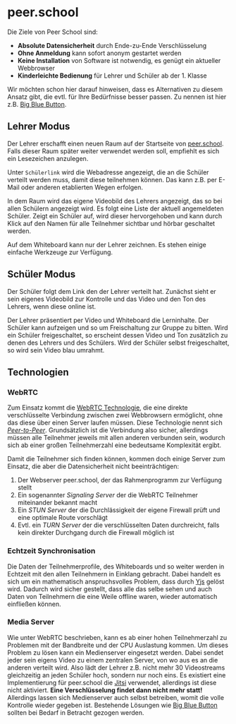 # peer.school

Die Ziele von Peer School sind:

- **Absolute Datensicherheit** durch Ende-zu-Ende Verschlüsselung
- **Ohne Anmeldung** kann sofort anonym gestartet werden
- **Keine Installation** von Software ist notwendig, es genügt ein aktueller Webbrowser
- **Kinderleichte Bedienung** für Lehrer und Schüler ab der 1. Klasse

Wir möchten schon hier darauf hinweisen, dass es Alternativen zu diesem Ansatz gibt, die evtl. für Ihre Bedürfnisse besser passen. Zu nennen ist hier z.B. [Big Blue Button](https://bigbluebutton.org/).

## Lehrer Modus

Der Lehrer erschafft einen neuen Raum auf der Startseite von [peer.school](https://peer.school). Falls dieser Raum später weiter verwendet werden soll, empfiehlt es sich ein Lesezeichen anzulegen.

Unter `Schülerlink` wird die Webadresse angezeigt, die an die Schüler verteilt werden muss, damit diese teilnehmen können. Das kann z.B. per E-Mail oder anderen etablierten Wegen erfolgen.

In dem Raum wird das eigene Videobild des Lehrers angezeigt, das so bei allen Schülern angezeigt wird. Es folgt eine Liste der aktuell angemeldeten Schüler. Zeigt ein Schüler auf, wird dieser hervorgehoben und kann durch Klick auf den Namen für alle Teilnehmer sichtbar und hörbar geschaltet werden.

Auf dem Whiteboard kann nur der Lehrer zeichnen. Es stehen einige einfache Werkzeuge zur Verfügung.

## Schüler Modus

Der Schüler folgt dem Link den der Lehrer verteilt hat. Zunächst sieht er sein eigenes Videobild zur Kontrolle und das Video und den Ton des Lehrers, wenn diese online ist.

Der Lehrer präsentiert per Video und Whiteboard die Lerninhalte. Der Schüler kann aufzeigen und so um Freischaltung zur Gruppe zu bitten. Wird ein Schüler freigeschaltet, so erscheint dessen Video und Ton zusätzlich zu denen des Lehrers und des Schülers. Wird der Schüler selbst freigeschaltet, so wird sein Video blau umrahmt.

## Technologien

### WebRTC

Zum Einsatz kommt die [WebRTC Technologie](https://de.wikipedia.org/wiki/WebRTC), die eine direkte verschlüsselte Verbindung zwischen zwei Webbrowsern ermöglicht, ohne das diese über einen Server laufen müssen. Diese Technologie nennt sich [_Peer-to-Peer_](https://de.wikipedia.org/wiki/Peer-to-Peer). Grundsätzlich ist die Verbindung also sicher, allerdings müssen alle Teilnehmer jeweils mit allen anderen verbunden sein, wodurch sich ab einer großen Teilnehmerzahl eine bedeutsame Komplexität ergibt.

Damit die Teilnehmer sich finden können, kommen doch einige Server zum Einsatz, die aber die Datensicherheit nicht beeinträchtigen:

1. Der Webserver peer.school, der das Rahmenprogramm zur Verfügung stellt
2. Ein sogenannter _Signaling Server_ der die WebRTC Teilnehmer miteinander bekannt macht
3. Ein _STUN Server_ der die Durchlässigkeit der eigene Firewall prüft und eine optimale Route vorschlägt
4. Evtl. ein _TURN Server_ der die verschlüsselten Daten durchreicht, falls kein direkter Durchgang durch die Firewall möglich ist

### Echtzeit Synchronisation

Die Daten der Teilnehmerprofile, des Whiteboards und so weiter werden in Echtzeit mit den allen Teilnehmern in Einklang gebracht. Dabei handelt es sich um ein mathematisch anspruchsvolles Problem, dass durch [Yjs](https://yjs.dev/) gelöst wird. Dadurch wird sicher gestellt, dass alle das selbe sehen und auch Daten von Teilnehmern die eine Weile offline waren, wieder automatisch einfließen können.

### Media Server

Wie unter WebRTC beschrieben, kann es ab einer hohen Teilnehmerzahl zu Problemen mit der Bandbreite und der CPU Auslastung kommen. Um dieses Problem zu lösen kann ein Medienserver eingesetzt werden. Dabei sendet jeder sein eigens Video zu einem zentralen Server, von wo aus es an die anderen verteilt wird. Also lädt der Lehrer z.B. nicht mehr 30 Videostreams gleichzeitig an jeden Schüler hoch, sondern nur noch eins. Es existiert eine Implementierung für peer.school die [Jitsi](https://jitsi.org/) verwendet, allerdings ist diese nicht aktiviert. **Eine Verschlüsselung findet dann nicht mehr statt!** Allerdings lassen sich Medienserver auch selbst betreiben, womit die volle Kontrolle wieder gegeben ist. Bestehende Lösungen wie [Big Blue Button](https://bigbluebutton.org/) sollten bei Bedarf in Betracht gezogen werden.
